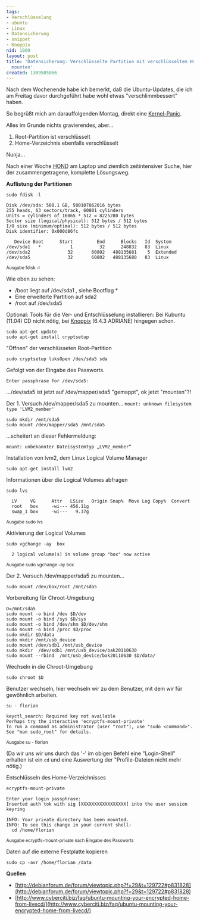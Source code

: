 ```yaml
---
tags:
- Verschlüsselung
- ubuntu
- Linux
- Datensicherung
- snippet
- Knoppix
nid: 1009
layout: post
title: 'Datensicherung: Verschlüsselte Partition mit verschlüsseltem Home-Verzeichnis
  mounten'
created: 1309505066
---
```

Nach dem Wochenende habe ich bemerkt, daß die Ubuntu-Updates, die ich am Freitag davor durchgeführt habe wohl etwas "verschlimmbessert" haben.

So begrüßt mich am darauffolgenden Montag, direkt eine  <a href="http://twitter.com/#!/fl3a/status/82768200906964992">Kernel-Panic</a>.

Alles im Grunde nichts gravierendes, aber...
<ol>
 <li>Root-Partition ist verschlüsselt</li>
 <li>Home-Verzeichnis ebenfalls verschlüsselt</li>
</ol>
Nunja...

Nach einer Woche <acronym title="Home Office Nerd Deluxe">HOND</acronym> am Laptop und ziemlich zeitintensiver Suche, hier der zusammengetragene, komplette Lösungsweg.
<!--break-->
<strong>Auflistung der Partitionen</strong>

```
sudo fdisk -l
```

```
Disk /dev/sda: 500.1 GB, 500107862016 bytes
255 heads, 63 sectors/track, 60801 cylinders
Units = cylinders of 16065 * 512 = 8225280 bytes
Sector size (logical/physical): 512 bytes / 512 bytes
I/O size (minimum/optimal): 512 bytes / 512 bytes
Disk identifier: 0x000d86fc

   Device Boot      Start         End      Blocks   Id  System
/dev/sda1   *           1          32      248832   83  Linux
/dev/sda2              32       60802   488135681    5  Extended
/dev/sda5              32       60802   488135680   83  Linux
```
<small>Ausgabe fdisk -l</small>

Wie oben zu sehen:
<ul>
 <li>/boot liegt auf /dev/sda1 , siehe Bootflag *</li>
 <li>Eine erweiterte Partition auf sda2</li>
 <li>/root auf /dev/sda5</li>
</ul>

Optional: Tools für die Ver- und Entschlüsselung installieren:
Bei Kubuntu (11.04) CD nicht nötig, bei <a href="http://www.knopper.net/">Knoppix</a> (6.4.3 ADRIANE) hingegen schon.

```
sudo apt-get update
sudo apt-get install cryptsetup
```


"Öffnen" der verschlüsseten Root-Partition

```
sudo cryptsetup luksOpen /dev/sda5 sda
```

Gefolgt von der Eingabe des Passworts.

```
Enter passphrase for /dev/sda5:
```

.../dev/sda5 ist jetzt auf /dev/mapper/sda5 "gemappt", ok jetzt "mounten"?!

Der 1. Versuch /dev/mapper/sda5 zu mounten... `mount: unknown filesystem type 'LVM2_member'` 


```
sudo mkdir /mnt/sda5
sudo mount /dev/mapper/sda5 /mnt/sda5
```


...scheitert an dieser Fehlermeldung:


```
mount: unbekannter Dateisystemtyp „LVM2_member“
```


Installation von lvm2, dem Linux Logical Volume Manager


```
sudo apt-get install lvm2
```

Informationen über die Logical Volumes abfragen


```
sudo lvs
```

```
  LV     VG      Attr   LSize   Origin Snap%  Move Log Copy%  Convert
  root   box     -wi--- 456.11g
  swap_1 box     -wi---   9.37g
```
<small>Ausgabe sudo lvs</small>


Aktivierung der Logical Volumes


```
sudo vgchange -ay  box
```



```
  2 logical volume(s) in volume group "box" now active
```
<small>Ausgabe sudo vgchange -ay  box</small>


Der 2. Versuch /dev/mapper/sda5 zu mounten...


```
sudo mount /dev/box/root /mnt/sda5
```


Vorbereitung für Chroot-Umgebung


```
D=/mnt/sda5
sudo mount -o bind /dev $D/dev
sudo mount -o bind /sys $D/sys
sudo mount -o bind /dev/shm $D/dev/shm
sudo mount -o bind /proc $D/proc
sudo mkdir $D/data
sudo mkdir /mnt/usb_device
sudo mount /dev/sdb1 /mnt/usb_device
sudo mkdir  /dev/sdb1 /mnt/usb_device/bak20110630
sudo mount --rbind  /mnt/usb_device/bak20110630 $D/data/
```

Wechseln in die Chroot-Umgebung


```
sudo chroot $D
```

Benutzer wechseln, hier wechseln wir zu dem Benutzer, mit dem wir für gewöhnlich arbeiten.

```
su - florian
```

```
keyctl_search: Required key not available
Perhaps try the interactive 'ecryptfs-mount-private'
To run a command as administrator (user "root"), use "sudo <command>".
See "man sudo_root" for details.
```
<small>Ausgabe su - florian</small>


(Da wir uns wir uns durch das '-' im obigen Befehl eine "Login-Shell" erhalten ist ein ```cd``` und eine Auswertung der "Profile-Dateien nicht mehr nötig.)

Entschlüsseln des Home-Verzeichnisses
```
ecryptfs-mount-private
```

```
Enter your login passphrase:
Inserted auth tok with sig [XXXXXXXXXXXXXXXXX] into the user session keyring

INFO: Your private directory has been mounted.
INFO: To see this change in your current shell:
  cd /home/florian
```
<small>Ausgabe ecryptfs-mount-private nach Eingabe des Passworts</small>


Daten auf die externe Festplatte kopieren


```
sudo cp -avr /home/florian /data
```

<strong>Quellen</strong>


- [http://debianforum.de/forum/viewtopic.php?f=29&t=129722#p831828](http://debianforum.de/forum/viewtopic.php?f=29&t=129722#p831828)
- [http://www.cyberciti.biz/faq/ubuntu-mounting-your-encrypted-home-from-livecd/](http://www.cyberciti.biz/faq/ubuntu-mounting-your-encrypted-home-from-livecd/)
